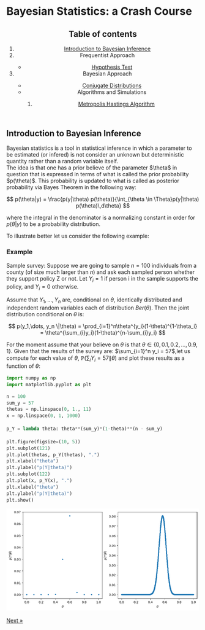 <head>
  <script type="text/x-mathjax-config"> MathJax.Hub.Config({ TeX: { equationNumbers: { autoNumber: "all" } } }); </script>
  <script type="text/x-mathjax-config">
    MathJax.Hub.Config({
      tex2jax: {
        inlineMath: [ ['$','$'], ["\\(","\\)"] ],
         displayMath: [ ['$$','$$'], ["\\[","\\]"] ],
         processEscapes: true
      }
    });
  </script>
  <script src="https://cdn.mathjax.org/mathjax/latest/MathJax.js?config=TeX-AMS-MML_HTMLorMML" type="text/javascript"></script>
  <meta name="google-site-verification" content="kuks5e4as6qBaGVCSzmHkQJa5Tss89_g5DmRXeUi7K8" />
</head>



<h1>Bayesian Statistics: a Crash Course </h1>
<header>

<h2>Table of contents</h2>
<nav>
 <ol>
     <li><a href="#introbayesian"> Introduction to Bayesian Inference  </a></li>
     <li>Frequentist Approach </li>
         <ul> 
           <li> <a href = "HypothesisTest">  Hypothesis Test</a> </li>
         </ul>
     <li> Bayesian Approach</li>
         <ul>
           <li><a href="ConjugateDistributions">Conjugate Distributions</a></li>
         <li> Algorithms and Simulations</li>
             <ol>
               <li><a href = "Metropolis-Hastings"> Metropolis Hastings Algorithm </a></li>
             </ol>
         </ul>
 </ol>
</nav>
</header>


<h2 id = "introbayesian">Introduction to Bayesian Inference  </h2>
 <p>
Bayesian statistics is a tool in statistical inference in which a parameter to be estimated (or infered) is not consider 
an unknown but deterministic quantity rather than a random variable itself. 
<br> 
The idea is that one has a prior believe of the parameter $\theta$ in question that is expressed in terms of what is called the 
prior probability $p(\theta)$. This probability is updated to what is called as posterior probability via Bayes Theorem in the following way: 

$$
 p(\theta|y) = \frac{p(y|\theta) p(\theta)}{\int_{\theta \in \Theta}p(y|\theta) p(\theta)\,d\theta}
$$

where the integral in the denominator is a normalizing constant in order for $p(\theta|y)$ to be a probability distribution.
</p>

To illustrate better let us consider the following example:

<h3> Example </h3>

Sample survey: Suppose we are going to sample $n=100$ individuals from a county (of size much larger than $n$) and ask each sampled person whether they support policy Z or not. Let $Y_i = 1$ if person i in the sample supports the policy, and $Y_i = 0$ otherwise.

Assume that $Y_1, \dots, Y_{n}$ are, conditional on $\theta$, identically distributed and independent random variables each of distribution $Ber(\theta)$. Then the joint distribution conditional on $\theta$ is:

$$
  p(y_1,\dots, y_n \|\theta) = \prod_{i=1}^n\theta^{y_i}(1-\theta)^{1-\theta_i} = \theta^{\sum_{i}y_i}(1-\theta)^{n-\sum_{i}y_i}
$$

For the moment assume that your believe on $\theta$ is that $\theta \in\{0, 0.1, 0.2, \dots, 0.9, 1 \}$. Given that the results of the survey are: $\sum_{i=1}^n y_i = 57$,let us compute for each value of $\theta$, $\mathbb{P}(\sum_i Y_i = 57 \|\theta)$ and plot these results as a function of $\theta$:








```python
import numpy as np
import matplotlib.pyplot as plt
```


```python
n = 100
sum_y = 57
thetas = np.linspace(0, 1., 11)
x = np.linspace(0, 1, 1000)

p_Y = lambda theta: theta**(sum_y)*(1-theta)**(n - sum_y)

plt.figure(figsize=(10, 5))
plt.subplot(121)
plt.plot(thetas, p_Y(thetas), ".")
plt.xlabel("theta")
plt.ylabel("p(Y|theta)")
plt.subplot(122)
plt.plot(x, p_Y(x), ".")
plt.xlabel("theta")
plt.ylabel("p(Y|theta)")
plt.show()
```


    
![png](index_files/index_4_0.png)
    


 <a href="HypothesisTest" class="previous">Next &raquo;</a>


